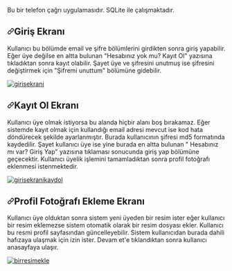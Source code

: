 


     
<p>Bu bir telefon çağrı uygulamasıdır. SQLite ile çalışmaktadır.</p>
<h2><a id="user-content-giriş-ekranı" class="anchor" aria-hidden="true" href="#giriş-ekranı"><svg class="octicon octicon-link" viewBox="0 0 16 16" version="1.1" width="16" height="16" aria-hidden="true"><path fill-rule="evenodd" d="M7.775 3.275a.75.75 0 001.06 1.06l1.25-1.25a2 2 0 112.83 2.83l-2.5 2.5a2 2 0 01-2.83 0 .75.75 0 00-1.06 1.06 3.5 3.5 0 004.95 0l2.5-2.5a3.5 3.5 0 00-4.95-4.95l-1.25 1.25zm-4.69 9.64a2 2 0 010-2.83l2.5-2.5a2 2 0 012.83 0 .75.75 0 001.06-1.06 3.5 3.5 0 00-4.95 0l-2.5 2.5a3.5 3.5 0 004.95 4.95l1.25-1.25a.75.75 0 00-1.06-1.06l-1.25 1.25a2 2 0 01-2.83 0z"></path></svg></a>Giriş Ekranı</h2>
<p>Kullanıcı bu bölümde email ve şifre bölümlerini girdikten sonra giriş yapabilir. Eğer üye değilse en altta bulunan "Hesabınız yok mu? Kayıt Ol"
yazısına tıkladıktan sonra kayıt olabilir. Şayet üye ve şifresini unutmuş ise şifresini değiştirmek için "Şifremi unuttum" bölümüne gidebilir.</p>
<p><a target="_blank" rel="noopener noreferrer" href="https://user-images.githubusercontent.com/78859953/115146999-aaa2cd00-a061-11eb-9abe-9d2240be80a9.png"><img src="https://user-images.githubusercontent.com/78859953/115146999-aaa2cd00-a061-11eb-9abe-9d2240be80a9.png" alt="girisekrani" style="max-width:100%;"></a></p>
<h2><a id="user-content-kayıt-ol-ekranı" class="anchor" aria-hidden="true" href="#kayıt-ol-ekranı"><svg class="octicon octicon-link" viewBox="0 0 16 16" version="1.1" width="16" height="16" aria-hidden="true"><path fill-rule="evenodd" d="M7.775 3.275a.75.75 0 001.06 1.06l1.25-1.25a2 2 0 112.83 2.83l-2.5 2.5a2 2 0 01-2.83 0 .75.75 0 00-1.06 1.06 3.5 3.5 0 004.95 0l2.5-2.5a3.5 3.5 0 00-4.95-4.95l-1.25 1.25zm-4.69 9.64a2 2 0 010-2.83l2.5-2.5a2 2 0 012.83 0 .75.75 0 001.06-1.06 3.5 3.5 0 00-4.95 0l-2.5 2.5a3.5 3.5 0 004.95 4.95l1.25-1.25a.75.75 0 00-1.06-1.06l-1.25 1.25a2 2 0 01-2.83 0z"></path></svg></a>Kayıt Ol Ekranı</h2>
<p>Kullanıcı üye olmak istiyorsa bu alanda hiçbir alanı boş bırakamaz. Eğer sistemde kayıt olmak için kullandığı email adresi mevcut ise kod hata döndürecek şekilde ayarlanmıştır. Burada kullanıcının şifresi md5 formatında kaydedilir. Şayet kullanıcı üye ise yine burada en altta bulunan " Hesabınız mı var? Giriş Yap" yazısına tıklaması sonucunda giriş yap bölümüne geçecektir. Kullanıcı üyelik işlemini tamamladıktan sonra profil fotoğrafı eklenmesi istenmektedir.</p>
<p><a target="_blank" rel="noopener noreferrer" href="https://user-images.githubusercontent.com/78859953/115147098-0a00dd00-a062-11eb-94d3-071c4a6f2f1e.png"><img src="https://user-images.githubusercontent.com/78859953/115147098-0a00dd00-a062-11eb-94d3-071c4a6f2f1e.png" alt="girisekranikaydol" style="max-width:100%;"></a></p>
<h2><a id="user-content-profil-fotoğrafı-ekleme-ekranı" class="anchor" aria-hidden="true" href="#profil-fotoğrafı-ekleme-ekranı"><svg class="octicon octicon-link" viewBox="0 0 16 16" version="1.1" width="16" height="16" aria-hidden="true"><path fill-rule="evenodd" d="M7.775 3.275a.75.75 0 001.06 1.06l1.25-1.25a2 2 0 112.83 2.83l-2.5 2.5a2 2 0 01-2.83 0 .75.75 0 00-1.06 1.06 3.5 3.5 0 004.95 0l2.5-2.5a3.5 3.5 0 00-4.95-4.95l-1.25 1.25zm-4.69 9.64a2 2 0 010-2.83l2.5-2.5a2 2 0 012.83 0 .75.75 0 001.06-1.06 3.5 3.5 0 00-4.95 0l-2.5 2.5a3.5 3.5 0 004.95 4.95l1.25-1.25a.75.75 0 00-1.06-1.06l-1.25 1.25a2 2 0 01-2.83 0z"></path></svg></a>Profil Fotoğrafı Ekleme Ekranı</h2>
<p>Kullanıcı üye olduktan sonra sistem yeni üyeden bir resim ister eğer kullanıcı bir resim eklemezse sistem otomatik olarak bir resim dosyası ekler. Kullanıcı bu resmi profil sayfasından güncelleyebilir. Sistem kullanıcıdan burada dahili hafızaya ulaşmak için izin ister. Devam et'e tıklandıktan sonra kullanıcı anasayfaya ulaşır.</p>
<p><a target="_blank" rel="noopener noreferrer" href="https://user-images.githubusercontent.com/78859953/115148455-5bac6600-a068-11eb-9905-b9a90a1c9b12.png"><img src="https://user-images.githubusercontent.com/78859953/115148455-5bac6600-a068-11eb-9905-b9a90a1c9b12.png" alt="birresimekle" style="max-width:100%;"></a></p>
</article>
  </div>


</div>


  


